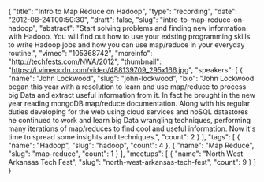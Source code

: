 {
  "title": "Intro to Map Reduce on Hadoop",
  "type": "recording",
  "date": "2012-08-24T00:50:30",
  "draft": false,
  "slug": "intro-to-map-reduce-on-hadoop",
  "abstract": "Start solving problems and finding new information with Hadoop. You will find out how to use your existing programming skills to write Hadoop jobs and how you can use map/reduce in your everyday routine.",
  "vimeo": "105368742",
  "moreinfo": "http://techfests.com/NWA/2012",
  "thumbnail": "https://i.vimeocdn.com/video/488139709_295x166.jpg",
  "speakers": [
    {
      "name": "John Lockwood",
      "slug": "john-lockwood",
      "bio": "John Lockwood began this year with a resolution to learn and use map/reduce to process big Data and extract useful information from it. In fact he brought in the new year reading mongoDB map/reduce documentation. Along with his regular duties developing for the web using cloud services and noSQL datastores he continued to work and learn big Data wrangling techniques, performing many iterations of map/reduces to find cool and useful information. Now it's time to spread some insights and techniques.",
      "count": 2
    }
  ],
  "tags": [
    {
      "name": "Hadoop",
      "slug": "hadoop",
      "count": 4
    },
    {
      "name": "Map Reduce",
      "slug": "map-reduce",
      "count": 1
    }
  ],
  "meetups": [
    {
      "name": "North West Arkansas Tech Fest",
      "slug": "north-west-arkansas-tech-fest",
      "count": 9
    }
  ]
}